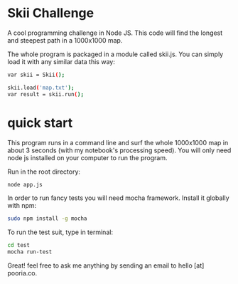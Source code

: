 # Skii Challenge

A cool programming challenge in Node JS. This code will find the longest and steepest path in a 1000x1000 map.

The whole program is packaged in a module called skii.js. You can simply load it with any similar data this way:

```bash
var skii = Skii();

skii.load('map.txt');
var result = skii.run();
```

# quick start

This program runs in a command line and surf the whole 1000x1000 map in about 3 seconds (with my notebook's processing speed). You will only need node js installed on your computer to run the program.


Run in the root directory:

```bash
node app.js
```

In order to run fancy tests you will need mocha framework. Install it globally with npm:

```bash
sudo npm install -g mocha
```

To run the test suit, type in terminal:

```bash
cd test
mocha run-test
```

Great! feel free to ask me anything by sending an email to hello [at] pooria.co.
